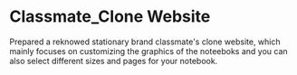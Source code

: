 # Classmate_Clone Website

Prepared a reknowed stationary brand classmate's clone website, which mainly focuses on customizing the graphics of the noteeboks and you can also select different sizes and pages for your notebook. 
